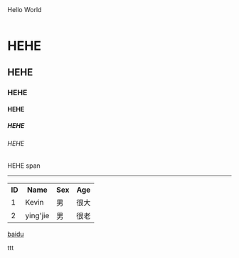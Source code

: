 <html>

<div>Hello World</div>
<br/>
<h1>HEHE</h1>
<h2>HEHE</h2>
<h3>HEHE</h3>
<h4>HEHE</h4>
<h5>HEHE</h5>
<h6>HEHE</h6>
<h7>HEHE</h7>
<sapn>span</sapn>
<table>
<tr>
<th>ID</th>
<th>Name</th>
<th>Sex</th>
<th>Age</th>
</tr>
<tr>
<td>1</td>
<td>Kevin</td>
<td>男</td>
<td>很大</td>
</tr>
<tr>
<td>2</td>
<td>ying'jie</td>
<td>男</td>
<td>很老</td>
</tr>
<hr/>
</table>

<a href="www.baidu.com">baidu</a>
<p>ttt</p>

</html>
